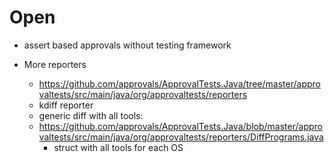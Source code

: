 # Open

* assert based approvals without testing framework

* More reporters
  * https://github.com/approvals/ApprovalTests.Java/tree/master/approvaltests/src/main/java/org/approvaltests/reporters
  * kdiff reporter
  * generic diff with all tools:
  * https://github.com/approvals/ApprovalTests.Java/blob/master/approvaltests/src/main/java/org/approvaltests/reporters/DiffPrograms.java
    * struct with all tools for each OS
